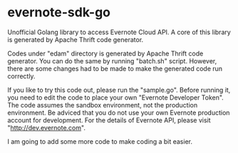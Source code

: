 # evernote-sdk-go
Unofficial Golang library to access Evernote Cloud API.  A core of this library is generated by Apache Thrift code generator.

Codes under "edam" directory is generated by Apache Thrift code generator.  You can do the same by running "batch.sh" script.  However, there are some changes had to be made to make the generated code run correctly.

If you like to try this code out, please run the "sample.go".  Before running it, you need to edit the code to place your own "Evernote Developer Token".  The code assumes the sandbox environment, not the production environment.  Be adviced that you do not use your own Evernote production account for development.  For the details of Evernote API, please visit "http://dev.evernote.com".

I am going to add some more code to make coding a bit easier.
